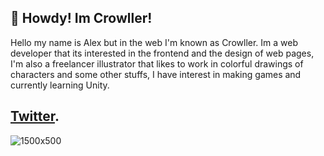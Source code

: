 
## 👋 Howdy! Im Crowller!

Hello my name is Alex but in the web I'm known as Crowller. Im a web developer that its interested in the frontend and the design of web pages, I'm also a freelancer illustrator that likes to work in colorful drawings of characters and some other stuffs, I have interest in making games and currently learning Unity.

[Twitter](https://www.twitter.com/tcrowller/).
-----------------------------------------------------------------------------------------------------------------------
![1500x500](https://user-images.githubusercontent.com/83981573/119547171-65597580-bd5a-11eb-8e1f-fbd0f9b59cb9.jpg)
